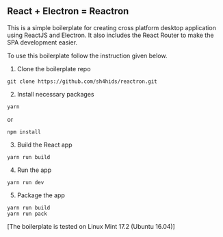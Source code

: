 ## React + Electron = Reactron
 This is a simple boilerplate for creating cross platform desktop application using ReactJS and Electron. It also includes the React Router to make the SPA development easier.

 To use this boilerplate follow the instruction given below.

 1. Clone the boilerplate repo

 ```
 git clone https://github.com/sh4hids/reactron.git
 ```

 2. Install necessary packages

 ```
 yarn
 ```
 or
 ```
 npm install
 ```

 3. Build the React app

 ```
 yarn run build
 ```

 4. Run the app

 ```
 yarn run dev
 ```

 5. Package the app

 ```
 yarn run build
 yarn run pack
 ```

[The boilerplate is tested on Linux Mint 17.2 (Ubuntu 16.04)]

